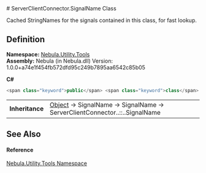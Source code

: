 ﻿<document xml:space="preserve">
<file name="T_Nebula_Utility_Tools_ServerClientConnector_SignalName" /># ServerClientConnector.SignalName Class<span id="PageHeader"> </span>


Cached StringNames for the signals contained in this class, for fast lookup.

<SectionTitle xml:space="preserve">

## Definition
</SectionTitle>**Namespace:** <a href="N_Nebula_Utility_Tools">Nebula.Utility.Tools</a>  
**Assembly:** Nebula (in Nebula.dll) Version: 1.0.0+a74e1f454fb572dfd95c249b7895aa6542c85b05

**C#**
``` C#
<span class="keyword">public</span> <span class="keyword">class</span> <span class="identifier">SignalName</span> : <span class="identifier">SignalName</span>
```

<table><tr><td><strong>Inheritance</strong></td><td><a href="https://learn.microsoft.com/dotnet/api/system.object" target="_blank" rel="noopener noreferrer">Object</a>  →  <span class="noLink">SignalName</span>  →  <span class="noLink">SignalName</span>  →  <span class="selflink">ServerClientConnector<span class="languageSpecificText"><span class="cs">.</span><span class="vb">.</span><span class="cpp">::</span><span class="nu">.</span><span class="fs">.</span></span>SignalName</span></td></tr>
</table>

<SectionTitle xml:space="preserve">

## See Also
<span id="seeAlso"> </span></SectionTitle><SectionTitle xml:space="preserve">

#### Reference
</SectionTitle><a href="N_Nebula_Utility_Tools">Nebula.Utility.Tools Namespace</a>  
</document>